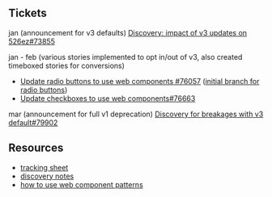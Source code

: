 ## Tickets
jan (announcement for v3 defaults)
[Discovery: impact of v3 updates on 526ez#73855](https://app.zenhub.com/workspaces/disability-experience-63dbdb0a401c4400119d3a44/issues/gh/department-of-veterans-affairs/va.gov-team/73855)

jan - feb (various stories implemented to opt in/out of v3, also created timeboxed stories for conversions)
- [Update radio buttons to use web components #76057](https://github.com/department-of-veterans-affairs/va.gov-team/issues/76057) ([initial branch for radio buttons](https://github.com/department-of-veterans-affairs/vets-website/compare/main...dbex/76057-radio-button-conversion))
- [Update checkboxes to use web components#76663](https://app.zenhub.com/workspaces/disability-experience-63dbdb0a401c4400119d3a44/issues/gh/department-of-veterans-affairs/va.gov-team/76663)

mar (announcement for full v1 deprecation)
[Discovery for breakages with v3 default#79902](https://app.zenhub.com/workspaces/disability-experience-63dbdb0a401c4400119d3a44/issues/gh/department-of-veterans-affairs/va.gov-team/79902)

## Resources

- [tracking sheet](https://docs.google.com/spreadsheets/d/1f_-S_OrdU40gsg9eLPqIGpZ5GPuLs8QZv95s5QBkYAw/edit#gid=216879443) 
- [discovery notes](https://app.mural.co/t/departmentofveteransaffairs9999/m/departmentofveteransaffairs9999/1705619617242/1f3c8f10802119ea2e8a9e5ac24aa99fdaf12289?sender=ufe55a1a25f3f25394be01959)
- [how to use web component patterns](https://depo-platform-documentation.scrollhelp.site/developer-docs/how-to-use-web-component-patterns)
